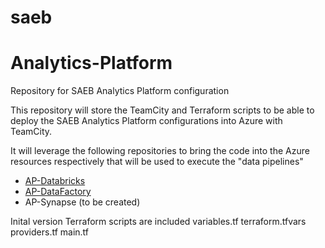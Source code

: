 # saeb
# Analytics-Platform
Repository for SAEB Analytics Platform configuration

This repository will store the TeamCity and Terraform scripts to be able to deploy the SAEB Analytics Platform configurations into Azure with TeamCity.

It will leverage the following repositories to bring the code into the Azure resources respectively that will be used to execute the "data pipelines"

- [AP-Databricks](https://github.com/DTS-STN/AP-Databricks)
- [AP-DataFactory](https://github.com/DTS-STN/AP-DataFactory)
- AP-Synapse (to be created)

Inital version Terraform scripts are included
variables.tf
terraform.tfvars
providers.tf
main.tf
